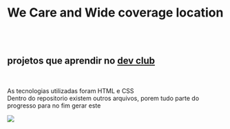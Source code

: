 <h1> We Care and Wide coverage location </h1>
<br>
<br>
<h2> projetos que aprendir no <a href="https://aulas.devclub.com.br/m/home">dev club</a></h2>
<br>
<p> As tecnologias utilizadas foram HTML e CSS
<br>
Dentro do repositorio existem outros arquivos, porem tudo parte do progresso para no fim gerar este</p>
<img src="https://github.com/Ronyjoliveira/we-care-and-Wide-/blob/main/2%C2%B0%20desafio%20devclub.png?raw=true">
